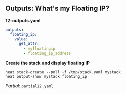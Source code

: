 ## Outputs: What's my Floating IP?

**12-outputs.yaml**
```yaml
outputs:
  floating_ip:
    value:
      get_attr:
        - myfloatingip
        - floating_ip_address
```

**Create the stack and display floating IP**

```
heat stack-create --poll -f /tmp/stack.yaml mystack
heat output-show mystack floating_ip
```

_Partial:_ `partial12.yaml`

<!--
Now we are almost done. I did promise you a more convenient method to figure
out the Floating IP. Also, we haven't used the get_attr function so far. Let's
do both in one fell swoop. Please add this last snippet at the end of the
template and create the stack one last time. The snippet in question is an
outputs section and it contains one output named floating_ip which will
retrieve the floating IP address using the get_attr function.

Now you will have an output named floating_ip and it will contain just the
floating IP adress. This is a lot more convenient than plucking it from
resource-show's output.
-->

